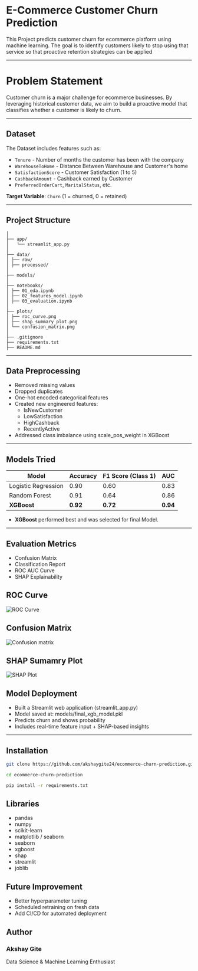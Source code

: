 # E-Commerce Customer Churn Prediction

This Project predicts customer churn for ecommerce platform using machine learning. The goal is to identify customers likely to stop using that service so that proactive retention strategies can be applied

---

# Problem Statement

Customer churn is a major challenge for ecommerce businesses. By leveraging historical customer data, we aim to build a
proactive model that classifies whether a customer is likely to churn.

---

## Dataset

The Dataset includes features such as:

- `Tenure` - Number of months the customer has been with the company
- `WarehouseToHome` - Distance Between Warehouse and Customer's home
- `SatisfactionScore` - Customer Satisfaction (1 to 5)
- `CashbackAmount` - Cashback earned by Customer
- `PreferredOrderCart`, `MaritalStatus`, etc.

**Target Variable**: `Churn` (1 = churned, 0 = retained)

---

## Project Structure
```ecommerce-churn-prediction/
│
├── app/
│   └── streamlit_app.py
│
├── data/
│ ├── raw/
│ ├── processed/
│
├── models/
│
├── notebooks/
│ ├── 01_eda.ipynb
│ ├── 02_features_model.ipynb
│ ├── 03_evaluation.ipynb
│
├── plots/
│ ├── roc_curve.png
│ ├── shap_summary_plot.png
│ └── confusion_matrix.png
│
├── .gitignore
├── requirements.txt
├── README.md
```
---

## Data Preprocessing

- Removed missing values
- Dropped duplicates
- One-hot encoded categorical features
- Created new engineered features:
  - IsNewCustomer
  - LowSatisfaction
  - HighCashback
  - RecentlyActive
- Addressed class imbalance using scale_pos_weight in XGBoost

---

## Models Tried

| Model                   | Accuracy | F1 Score (Class 1) | AUC      |
|-------------------------|----------|--------------------|----------|
| Logistic Regression     | 0.90     | 0.60               | 0.83     |
| Random Forest           | 0.91     | 0.64               | 0.86     |
| **XGBoost**             | **0.92** | **0.72**           | **0.94** |

- **XGBoost** performed best and was selected for final Model.

---

## Evaluation Metrics

- Confusion Matrix
- Classification Report
- ROC AUC Curve
- SHAP Explainability

## ROC Curve
![ROC Curve](plots/roc_curve.png)

## Confusion Matrix
![Confusion matrix](plots/confusion_matrix.png)

## SHAP Sumamry Plot
![SHAP Plot](plots/shap_summary_plots.png)

## Model Deployment
- Built a Streamlit web application (streamlit_app.py)
- Model saved at: models/final_xgb_model.pkl
- Predicts churn and shows probability
- Includes real-time feature input + SHAP-based insights
---

## Installation


```bash
git clone https://github.com/akshaygite24/ecommerce-churn-prediction.git

cd ecommerce-churn-prediction

pip install -r requirements.txt

```
## Libraries
- pandas
- numpy
- scikit-learn
- matplotlib / seaborn
- seaborn
- xgboost
- shap
- streamlit
- joblib


## Future Improvement
- Better hyperparameter tuning
- Scheduled retraining on fresh data
- Add CI/CD for automated deployment

## Author
### Akshay Gite
Data Science & Machine Learning Enthusiast

